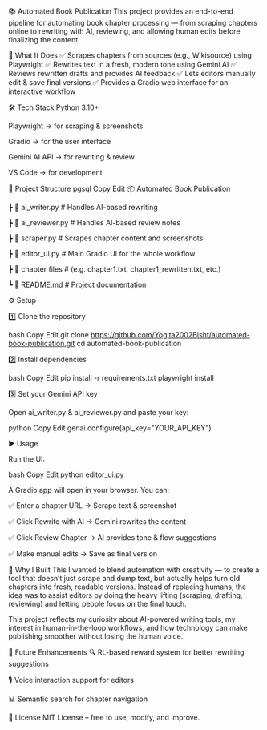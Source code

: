 📚 Automated Book Publication
This project provides an end-to-end pipeline for automating book chapter processing — from scraping chapters online to rewriting with AI, reviewing, and allowing human edits before finalizing the content.

🚀 What It Does
✅ Scrapes chapters from sources (e.g., Wikisource) using Playwright
✅ Rewrites text in a fresh, modern tone using Gemini AI
✅ Reviews rewritten drafts and provides AI feedback
✅ Lets editors manually edit & save final versions
✅ Provides a Gradio web interface for an interactive workflow

🛠 Tech Stack
Python 3.10+

Playwright → for scraping & screenshots

Gradio → for the user interface

Gemini AI API → for rewriting & review

VS Code → for development

📂 Project Structure
pgsql
Copy
Edit
📦 Automated Book Publication

 ┣ 📜 ai_writer.py        # Handles AI-based rewriting
 
 ┣ 📜 ai_reviewer.py      # Handles AI-based review notes
 
 ┣ 📜 scraper.py          # Scrapes chapter content and screenshots
 
 ┣ 📜 editor_ui.py        # Main Gradio UI for the whole workflow
 
 ┣ 📂 chapter files       # (e.g. chapter1.txt, chapter1_rewritten.txt, etc.)
 
 ┗ 📜 README.md           # Project documentation
 
⚙️ Setup

1️⃣ Clone the repository

bash
Copy
Edit
git clone https://github.com/Yogita2002Bisht/automated-book-publication.git
cd automated-book-publication

2️⃣ Install dependencies

bash
Copy
Edit
pip install -r requirements.txt
playwright install

3️⃣ Set your Gemini API key

Open ai_writer.py & ai_reviewer.py and paste your key:

python
Copy
Edit
genai.configure(api_key="YOUR_API_KEY")

▶️ Usage

Run the UI:

bash
Copy
Edit
python editor_ui.py

A Gradio app will open in your browser. You can:

✅ Enter a chapter URL → Scrape text & screenshot

✅ Click Rewrite with AI → Gemini rewrites the content

✅ Click Review Chapter → AI provides tone & flow suggestions

✅ Make manual edits → Save as final version

🎯 Why I Built This
I wanted to blend automation with creativity — to create a tool that doesn’t just scrape and dump text, but actually helps turn old chapters into fresh, readable versions. Instead of replacing humans, the idea was to assist editors by doing the heavy lifting (scraping, drafting, reviewing) and letting people focus on the final touch.

This project reflects my curiosity about AI-powered writing tools, my interest in human-in-the-loop workflows, and how technology can make publishing smoother without losing the human voice.

📌 Future Enhancements
🔍 RL-based reward system for better rewriting suggestions

🎙 Voice interaction support for editors

📊 Semantic search for chapter navigation

📜 License
MIT License – free to use, modify, and improve.
